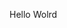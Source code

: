 Hello Wolrd





















































































































































































































































































































































































































































































































































































































































































































































































































































































































































































































































































































































































































































































































































































































































































































































































































































































































